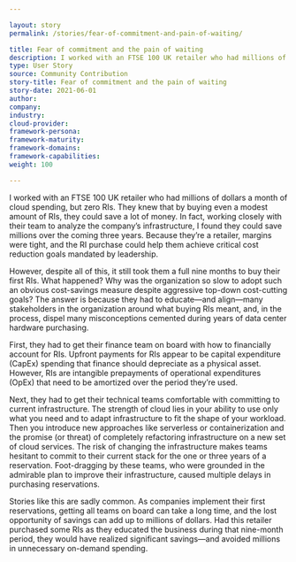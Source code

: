 ```yaml
---

layout: story
permalink: /stories/fear-of-commitment-and-pain-of-waiting/

title: Fear of commitment and the pain of waiting
description: I worked with an FTSE 100 UK retailer who had millions of dollars a month of cloud spending, but zero RIs.
type: User Story
source: Community Contribution
story-title: Fear of commitment and the pain of waiting
story-date: 2021-06-01
author:
company:
industry:
cloud-provider:
framework-persona:
framework-maturity:
framework-domains:
framework-capabilities:
weight: 100

---
```


I worked with an FTSE 100 UK retailer who had millions of dollars a month of cloud spending, but zero RIs. They knew that by buying even a modest amount of RIs, they could save a lot of money. In fact, working closely with their team to analyze the company’s infrastructure, I found they could save millions over the coming three years. Because they’re a retailer, margins were tight, and the RI purchase could help them achieve critical cost reduction goals mandated by leadership.

However, despite all of this, it still took them a full nine months to buy their first RIs. What happened? Why was the organization so slow to adopt such an obvious cost-savings measure despite aggressive top-down cost-cutting goals? The answer is because they had to educate—and align—many stakeholders in the organization around what buying RIs meant, and, in the process, dispel many misconceptions cemented during years of data center hardware purchasing.

First, they had to get their finance team on board with how to financially account for RIs. Upfront payments for RIs appear to be capital expenditure (CapEx) spending that finance should depreciate as a physical asset. However, RIs are intangible prepayments of operational expenditures (OpEx) that need to be amortized over the period they’re used.

Next, they had to get their technical teams comfortable with committing to current infrastructure. The strength of cloud lies in your ability to use only what you need and to adapt infrastructure to fit the shape of your workload. Then you introduce new approaches like serverless or containerization and the promise (or threat) of completely refactoring infrastructure on a new set of cloud services. The risk of changing the infrastructure makes teams hesitant to commit to their current stack for the one or three years of a reservation. Foot-dragging by these teams, who were grounded in the admirable plan to improve their infrastructure, caused multiple delays in purchasing reservations.

Stories like this are sadly common. As companies implement their first reservations, getting all teams on board can take a long time, and the lost opportunity of savings can add up to millions of dollars. Had this retailer purchased some RIs as they educated the business during that nine-month period, they would have realized significant savings—and avoided millions in unnecessary on-demand spending.
